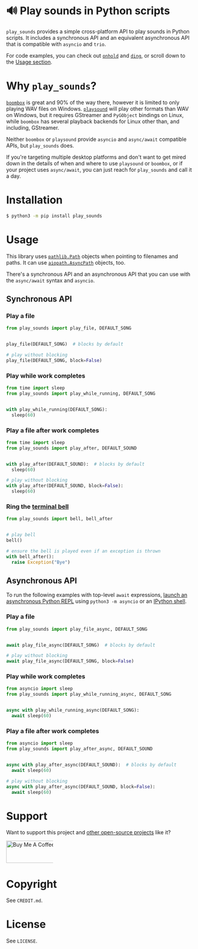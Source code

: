 # 🔊 Play sounds in Python scripts
`play_sounds` provides a simple cross-platform API to play sounds in Python scripts. It includes a synchronous API and an equivalent asynchronous API that is compatible with `asyncio` and `trio`.

For code examples, you can check out [`onhold`](https://github.com/alexdelorenzo/onhold) and [`ding`](https://github.com/alexdelorenzo/ding), or scroll down to the [Usage section](https://github.com/alexdelorenzo/play_sounds#usage).

# Why `play_sounds`?
[`boombox`](https://pypi.org/project/boombox/) is great and 90% of the way there, however it is limited to only playing WAV files on Windows. [`playsound`](https://pypi.org/project/playsound/) will play other formats than WAV on Windows, but it requires GStreamer and `PyGObject` bindings on Linux, while `boombox` has several playback backends for Linux other than, and including, GStreamer.

Neither `boombox` or `playsound` provide `asyncio` and `async/await` compatible APIs, but `play_sounds` does.

If you're targeting multiple desktop platforms and don't want to get mired down in the details of when and where to use `playsound` or `boombox`, or if your project uses `async/await`, you can just reach for `play_sounds` and call it a day.

# Installation
```bash
$ python3 -m pip install play_sounds
```

# Usage
This library uses [`pathlib.Path`](https://docs.python.org/3/library/pathlib.html#pathlib.Path) objects when pointing to filenames and paths. It can use  [`aiopath.AsyncPath`](https://github.com/alexdelorenzo/aiopath) objects, too.

There's a synchronous API and an asynchronous API that you can use with the `async/await` syntax and `asyncio`. 

## Synchronous API
### Play a file
```python
from play_sounds import play_file, DEFAULT_SONG


play_file(DEFAULT_SONG)  # blocks by default

# play without blocking
play_file(DEFAULT_SONG, block=False) 
```

### Play while work completes
```python
from time import sleep
from play_sounds import play_while_running, DEFAULT_SONG


with play_while_running(DEFAULT_SONG):
  sleep(60)
```

### Play a file after work completes
```python
from time import sleep
from play_sounds import play_after, DEFAULT_SOUND


with play_after(DEFAULT_SOUND):  # blocks by default
  sleep(60)

# play without blocking
with play_after(DEFAULT_SOUND, block=False):
  sleep(60)
```

### Ring the [terminal bell](https://en.wikipedia.org/wiki/Bell_character)
```python
from play_sounds import bell, bell_after


# play bell
bell()

# ensure the bell is played even if an exception is thrown
with bell_after():
  raise Exception("Bye")
```

## Asynchronous API
To run the following examples with top-level `await` expressions, [launch an asynchronous Python REPL](https://www.integralist.co.uk/posts/python-asyncio/#running-async-code-in-the-repl) using `python3 -m asyncio` or an [IPython shell](https://ipython.org/).

### Play a file
```python
from play_sounds import play_file_async, DEFAULT_SONG


await play_file_async(DEFAULT_SONG)  # blocks by default

# play without blocking
await play_file_async(DEFAULT_SONG, block=False) 
```

### Play while work completes
```python
from asyncio import sleep
from play_sounds import play_while_running_async, DEFAULT_SONG


async with play_while_running_async(DEFAULT_SONG):
  await sleep(60)
```

### Play a file after work completes
```python
from asyncio import sleep
from play_sounds import play_after_async, DEFAULT_SOUND


async with play_after_async(DEFAULT_SOUND):  # blocks by default
  await sleep(60)

# play without blocking
async with play_after_async(DEFAULT_SOUND, block=False):
  await sleep(60)
```

# Support
Want to support this project and [other open-source projects](https://github.com/alexdelorenzo) like it?

<a href="https://www.buymeacoffee.com/alexdelorenzo" target="_blank"><img src="https://cdn.buymeacoffee.com/buttons/v2/default-yellow.png" alt="Buy Me A Coffee" height="60px" style="height: 60px !important;width: 217px !important;max-width:25%" ></a>

# Copyright
See `CREDIT.md`.

# License
See `LICENSE`.
